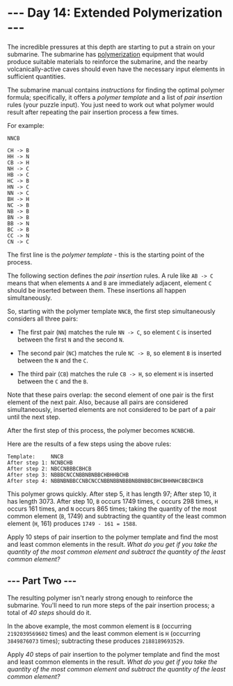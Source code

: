 # --- Day 14: Extended Polymerization ---

The incredible pressures at this depth are starting to put a strain on your submarine. The submarine has
[polymerization](https://en.wikipedia.org/wiki/Polymerization) equipment that would produce suitable materials to
reinforce the submarine, and the nearby volcanically-active caves should even have the necessary input elements in
sufficient quantities.

The submarine manual contains *instructions* for finding the optimal polymer formula; specifically, it offers a *polymer
template* and a list of *pair insertion* rules (your puzzle input). You just need to work out what polymer would result
after repeating the pair insertion process a few times.

For example:

```
NNCB

CH -> B
HH -> N
CB -> H
NH -> C
HB -> C
HC -> B
HN -> C
NN -> C
BH -> H
NC -> B
NB -> B
BN -> B
BB -> N
BC -> B
CC -> N
CN -> C

```

The first line is the *polymer template* - this is the starting point of the process.

The following section defines the *pair insertion* rules. A rule like `AB -> C` means that when elements `A` and `B` are
immediately adjacent, element `C` should be inserted between them. These insertions all happen simultaneously.

So, starting with the polymer template `NNCB`, the first step simultaneously considers all three pairs:


 - The first pair (`NN`) matches the rule `NN -> C`, so element `C` is inserted between the first `N` and the second
`N`.

 - The second pair (`NC`) matches the rule `NC -> B`, so element `B` is inserted between the `N` and the `C`.

 - The third pair (`CB`) matches the rule `CB -> H`, so element `H` is inserted between the `C` and the `B`.


Note that these pairs overlap: the second element of one pair is the first element of the next pair. Also, because all
pairs are considered simultaneously, inserted elements are not considered to be part of a pair until the next step.

After the first step of this process, the polymer becomes `NCNBCHB`.

Here are the results of a few steps using the above rules:

```
Template:     NNCB
After step 1: NCNBCHB
After step 2: NBCCNBBBCBHCB
After step 3: NBBBCNCCNBBNBNBBCHBHHBCHB
After step 4: NBBNBNBBCCNBCNCCNBBNBBNBBBNBBNBBCBHCBHHNHCBBCBHCB

```

This polymer grows quickly. After step 5, it has length 97; After step 10, it has length 3073. After step 10, `B` occurs
1749 times, `C` occurs 298 times, `H` occurs 161 times, and `N` occurs 865 times; taking the quantity of the most common
element (`B`, 1749) and subtracting the quantity of the least common element (`H`, 161) produces `1749 - 161 = 1588`.

Apply 10 steps of pair insertion to the polymer template and find the most and least common elements in the result.
*What do you get if you take the quantity of the most common element and subtract the quantity of the least common
element?*

## --- Part Two ---

The resulting polymer isn't nearly strong enough to reinforce the submarine. You'll need to run more steps of the pair
insertion process; a total of *40 steps* should do it.

In the above example, the most common element is `B` (occurring `2192039569602` times) and the least common element is
`H` (occurring `3849876073` times); subtracting these produces `2188189693529`.

Apply *40* steps of pair insertion to the polymer template and find the most and least common elements in the result.
*What do you get if you take the quantity of the most common element and subtract the quantity of the least common
element?*


